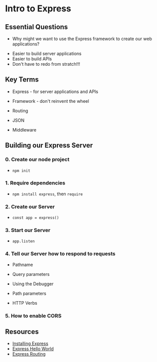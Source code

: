# Intro to Express

## Essential Questions

+ Why might we want to use the Express framework to create our web applications?
- Easier to build server applications
- Easier to build APIs
- Don't have to redo from stratch!!!

## Key Terms
+ Express - for server applications and APIs
+ Framework - don't reinvent the wheel

+ Routing
+ JSON

+ Middleware


## Building our Express Server

### 0. Create our node project
- `npm init`
### 1. Require dependencies 
- `npm install express`, then `require`
### 2. Create our Server
- `const app = express()`
### 3. Start our Server
- `app.listen`

### 4. Tell our Server how to respond to requests
* Pathname
* Query parameters
* Using the Debugger

* Path parameters
* HTTP Verbs

### 5. How to enable CORS

## Resources
* [Installing Express](https://expressjs.com/en/starter/installing.html)
* [Express Hello World]()
* [Express Routing](https://expressjs.com/en/guide/routing.html)